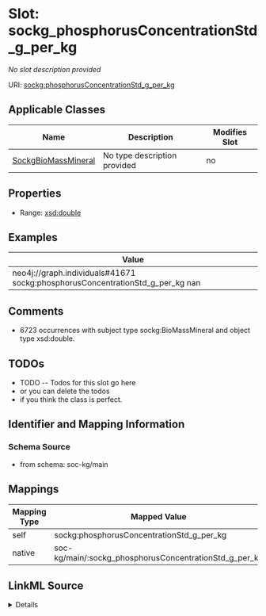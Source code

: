 

# Slot: sockg_phosphorusConcentrationStd_g_per_kg


_No slot description provided_





URI: [sockg:phosphorusConcentrationStd_g_per_kg](http://www.semanticweb.org/sockg/ontologies/2024/0/soil-carbon-ontology/phosphorusConcentrationStd_g_per_kg)



<!-- no inheritance hierarchy -->





## Applicable Classes

| Name | Description | Modifies Slot |
| --- | --- | --- |
| [SockgBioMassMineral](../classes/SockgBioMassMineral.md) | No type description provided |  no  |







## Properties

* Range: [xsd:double](http://www.w3.org/2001/XMLSchema#double)






## Examples

| Value |
| --- |
| neo4j://graph.individuals#41671 sockg:phosphorusConcentrationStd_g_per_kg nan |

## Comments

* 6723 occurrences with subject type sockg:BioMassMineral and object type xsd:double.

## TODOs

* TODO -- Todos for this slot go here
* or you can delete the todos
* if you think the class is perfect.

## Identifier and Mapping Information







### Schema Source


* from schema: soc-kg/main




## Mappings

| Mapping Type | Mapped Value |
| ---  | ---  |
| self | sockg:phosphorusConcentrationStd_g_per_kg |
| native | soc-kg/main/:sockg_phosphorusConcentrationStd_g_per_kg |




## LinkML Source

<details>
```yaml
name: sockg_phosphorusConcentrationStd_g_per_kg
description: No slot description provided
todos:
- TODO -- Todos for this slot go here
- or you can delete the todos
- if you think the class is perfect.
comments:
- 6723 occurrences with subject type sockg:BioMassMineral and object type xsd:double.
examples:
- value: neo4j://graph.individuals#41671 sockg:phosphorusConcentrationStd_g_per_kg
    nan
from_schema: soc-kg/main
rank: 1000
slot_uri: sockg:phosphorusConcentrationStd_g_per_kg
alias: sockg_phosphorusConcentrationStd_g_per_kg
domain_of:
- sockg_BioMassMineral
range: double

```
</details>